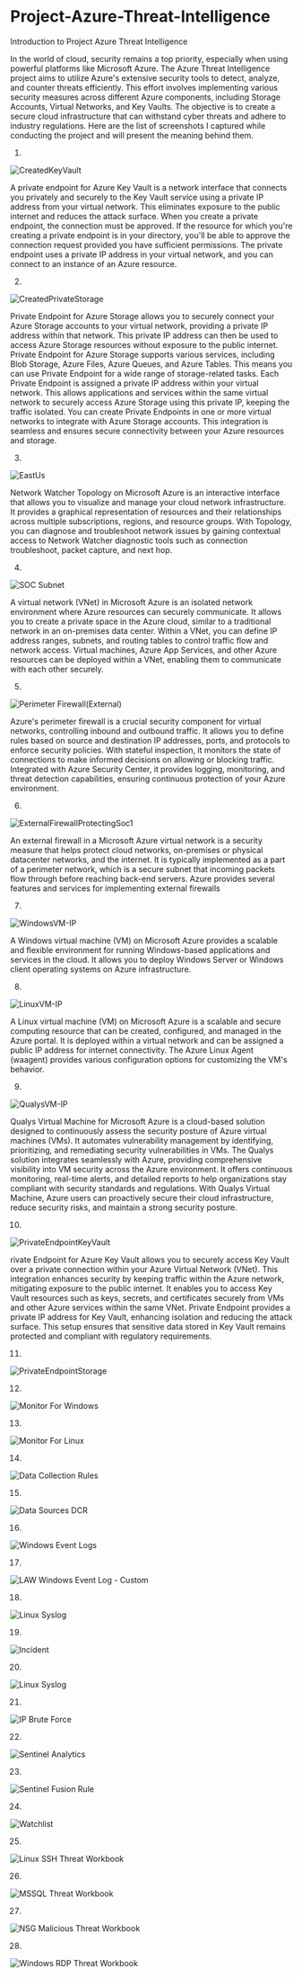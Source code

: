 # Project-Azure-Threat-Intelligence


Introduction to Project Azure Threat Intelligence


In the world of cloud, security remains a top priority, especially when using powerful platforms like Microsoft Azure. The Azure Threat Intelligence project aims to utilize Azure's extensive security tools to detect, analyze, and counter threats efficiently. This effort involves implementing various security measures across different Azure components, including Storage Accounts, Virtual Networks, and Key Vaults. The objective is to create a secure cloud infrastructure that can withstand cyber threats and adhere to industry regulations. Here are the list of screenshots I captured while conducting the project and will present the meaning behind them. 


1)    







![CreatedKeyVault](https://github.com/Khan-Shahmir/Azure-Threat-Intelligence-Microsoft-Sentinel-and-Cloud-Honey-Set-Up/assets/143667443/c9f436b6-23de-46c2-b50a-f5d76714da66)

 A private endpoint for Azure Key Vault is a network interface that connects you privately and securely to the Key Vault service using a private IP address from your virtual network. This eliminates exposure to the public internet and reduces the attack surface. When you create a private endpoint, the connection must be approved. If the resource for which you're creating a private endpoint is in your directory, you'll be able to approve the connection request provided you have sufficient permissions. The private endpoint uses a private IP address in your virtual network, and you can connect to an instance of an Azure resource.
 
2) 






![CreatedPrivateStorage](https://github.com/Khan-Shahmir/Azure-Threat-Intelligence-Microsoft-Sentinel-and-Cloud-Honey-Set-Up/assets/143667443/1c79e04f-bd63-460d-9ca8-2f12341e523c)

Private Endpoint for Azure Storage allows you to securely connect your Azure Storage accounts to your virtual network, providing a private IP address within that network. This private IP address can then be used to access Azure Storage resources without exposure to the public internet. Private Endpoint for Azure Storage supports various services, including Blob Storage, Azure Files, Azure Queues, and Azure Tables. This means you can use Private Endpoint for a wide range of storage-related tasks. Each Private Endpoint is assigned a private IP address within your virtual network. This allows applications and services within the same virtual network to securely access Azure Storage using this private IP, keeping the traffic isolated. You can create Private Endpoints in one or more virtual networks to integrate with Azure Storage accounts. This integration is seamless and ensures secure connectivity between your Azure resources and storage.

3) 






![EastUs](https://github.com/Khan-Shahmir/Azure-Threat-Intelligence-Microsoft-Sentinel-and-Cloud-Honey-Set-Up/assets/143667443/2024e154-ad6a-4e15-902b-b40bbfe752b1)

Network Watcher Topology on Microsoft Azure is an interactive interface that allows you to visualize and manage your cloud network infrastructure. It provides a graphical representation of resources and their relationships across multiple subscriptions, regions, and resource groups. With Topology, you can diagnose and troubleshoot network issues by gaining contextual access to Network Watcher diagnostic tools such as connection troubleshoot, packet capture, and next hop.

4) 







![SOC Subnet](https://github.com/Khan-Shahmir/Azure-Threat-Intelligence-Microsoft-Sentinel-and-Cloud-Honey-Set-Up/assets/143667443/4b1a86a1-53b5-4cf4-a4f1-2e852a2ba372)

A virtual network (VNet) in Microsoft Azure is an isolated network environment where Azure resources can securely communicate. It allows you to create a private space in the Azure cloud, similar to a traditional network in an on-premises data center. Within a VNet, you can define IP address ranges, subnets, and routing tables to control traffic flow and network access. Virtual machines, Azure App Services, and other Azure resources can be deployed within a VNet, enabling them to communicate with each other securely.

5) 







![Perimeter Firewall(External)](https://github.com/Khan-Shahmir/Azure-Threat-Intelligence-Microsoft-Sentinel-and-Cloud-Honey-Set-Up/assets/143667443/12accbb5-49a9-4cca-8f0e-4aa1ac51d58c)

Azure's perimeter firewall is a crucial security component for virtual networks, controlling inbound and outbound traffic. It allows you to define rules based on source and destination IP addresses, ports, and protocols to enforce security policies. With stateful inspection, it monitors the state of connections to make informed decisions on allowing or blocking traffic. Integrated with Azure Security Center, it provides logging, monitoring, and threat detection capabilities, ensuring continuous protection of your Azure environment.

6) 






![ExternalFirewallProtectingSoc1](https://github.com/Khan-Shahmir/Azure-Threat-Intelligence-Microsoft-Sentinel-and-Cloud-Honey-Set-Up/assets/143667443/2e5b7704-e587-4900-b016-1e97d3f24fef)

An external firewall in a Microsoft Azure virtual network is a security measure that helps protect cloud networks, on-premises or physical datacenter networks, and the internet. It is typically implemented as a part of a perimeter network, which is a secure subnet that incoming packets flow through before reaching back-end servers. Azure provides several features and services for implementing external firewalls

7) 







![WindowsVM-IP](https://github.com/Khan-Shahmir/Azure-Threat-Intelligence-Microsoft-Sentinel-and-Cloud-Honey-Set-Up/assets/143667443/e16231bd-5c0f-4754-9066-53f34937bcbf)


A Windows virtual machine (VM) on Microsoft Azure provides a scalable and flexible environment for running Windows-based applications and services in the cloud. It allows you to deploy Windows Server or Windows client operating systems on Azure infrastructure.

8) 






![LinuxVM-IP](https://github.com/Khan-Shahmir/Azure-Threat-Intelligence-Microsoft-Sentinel-and-Cloud-Honey-Set-Up/assets/143667443/7a81f848-b80a-486f-9b10-0152581523cd)

A Linux virtual machine (VM) on Microsoft Azure is a scalable and secure computing resource that can be created, configured, and managed in the Azure portal. It is deployed within a virtual network and can be assigned a public IP address for internet connectivity. The Azure Linux Agent (waagent) provides various configuration options for customizing the VM's behavior.

9) 






![QualysVM-IP](https://github.com/Khan-Shahmir/Azure-Threat-Intelligence-Microsoft-Sentinel-and-Cloud-Honey-Set-Up/assets/143667443/5ae6e1a5-092d-4549-a13b-785a0f1f82e9)


Qualys Virtual Machine for Microsoft Azure is a cloud-based solution designed to continuously assess the security posture of Azure virtual machines (VMs). It automates vulnerability management by identifying, prioritizing, and remediating security vulnerabilities in VMs. The Qualys solution integrates seamlessly with Azure, providing comprehensive visibility into VM security across the Azure environment. It offers continuous monitoring, real-time alerts, and detailed reports to help organizations stay compliant with security standards and regulations. With Qualys Virtual Machine, Azure users can proactively secure their cloud infrastructure, reduce security risks, and maintain a strong security posture.

10) 






![PrivateEndpointKeyVault](https://github.com/Khan-Shahmir/Azure-Threat-Intelligence-Microsoft-Sentinel-and-Cloud-Honey-Set-Up/assets/143667443/f32a8eea-aa68-4db4-935d-75de4b062f84)

rivate Endpoint for Azure Key Vault allows you to securely access Key Vault over a private connection within your Azure Virtual Network (VNet). This integration enhances security by keeping traffic within the Azure network, mitigating exposure to the public internet. It enables you to access Key Vault resources such as keys, secrets, and certificates securely from VMs and other Azure services within the same VNet. Private Endpoint provides a private IP address for Key Vault, enhancing isolation and reducing the attack surface. This setup ensures that sensitive data stored in Key Vault remains protected and compliant with regulatory requirements.

11) 






![PrivateEndpointStorage](https://github.com/Khan-Shahmir/Azure-Threat-Intelligence-Microsoft-Sentinel-and-Cloud-Honey-Set-Up/assets/143667443/1d876710-35ab-487b-96c0-65aa79664a78)

12) 






![Monitor For Windows](https://github.com/Khan-Shahmir/Azure-Threat-Intelligence-Microsoft-Sentinel-and-Cloud-Honey-Set-Up/assets/143667443/f9630ec1-8318-4041-a035-9d165bb09551)

13) 






![Monitor For Linux](https://github.com/Khan-Shahmir/Azure-Threat-Intelligence-Microsoft-Sentinel-and-Cloud-Honey-Set-Up/assets/143667443/1c4fb361-d990-48a3-a394-0e6010ab213e)

14) 






![Data Collection Rules](https://github.com/Khan-Shahmir/Azure-Threat-Intelligence-Microsoft-Sentinel-and-Cloud-Honey-Set-Up/assets/143667443/5dd68c06-d65a-45d3-abe1-3f3108f8e99b)

15) 






![Data Sources DCR](https://github.com/Khan-Shahmir/Azure-Threat-Intelligence-Microsoft-Sentinel-and-Cloud-Honey-Set-Up/assets/143667443/0744b298-aa98-47c4-8b4f-db46dd98db1d)

16) 






![Windows Event Logs](https://github.com/Khan-Shahmir/Azure-Threat-Intelligence-Microsoft-Sentinel-and-Cloud-Honey-Set-Up/assets/143667443/9649b017-04e4-4080-becd-ab7ec582d967)

17) 






![LAW Windows Event Log - Custom](https://github.com/Khan-Shahmir/Azure-Threat-Intelligence-Microsoft-Sentinel-and-Cloud-Honey-Set-Up/assets/143667443/bc2c1f0e-6788-457f-926f-b47311acc74b)

18)






![Linux Syslog](https://github.com/Khan-Shahmir/Azure-Threat-Intelligence-Microsoft-Sentinel-and-Cloud-Honey-Set-Up/assets/143667443/c87d6ceb-1186-4318-910f-a1740b22aa07)

19) 






![Incident](https://github.com/Khan-Shahmir/Azure-Threat-Intelligence-Microsoft-Sentinel-and-Cloud-Honey-Set-Up/assets/143667443/ad7390a5-294b-4122-a9ee-b8699d223a71)

20)






![Linux Syslog](https://github.com/Khan-Shahmir/Azure-Threat-Intelligence-Microsoft-Sentinel-and-Cloud-Honey-Set-Up/assets/143667443/60c9ea3f-5216-4552-8a22-5b460c228e17)

21) 






![IP Brute Force](https://github.com/Khan-Shahmir/Azure-Threat-Intelligence-Microsoft-Sentinel-and-Cloud-Honey-Set-Up/assets/143667443/a438f711-674d-47b7-b15d-c88f7f44a2d5)

22) 






![Sentinel Analytics](https://github.com/Khan-Shahmir/Azure-Threat-Intelligence-Microsoft-Sentinel-and-Cloud-Honey-Set-Up/assets/143667443/30425bd5-55ca-4eba-b66c-e58a8e51ec42)

23) 






![Sentinel Fusion Rule](https://github.com/Khan-Shahmir/Azure-Threat-Intelligence-Microsoft-Sentinel-and-Cloud-Honey-Set-Up/assets/143667443/5ffc5dd5-2feb-4af6-bc5f-5e9683b5c6d7)

24) 







![Watchlist](https://github.com/Khan-Shahmir/Azure-Threat-Intelligence-Microsoft-Sentinel-and-Cloud-Honey-Set-Up/assets/143667443/210842dc-32a1-41e2-a4cf-656da36206de)

25) 





![Linux SSH Threat Workbook](https://github.com/Khan-Shahmir/Azure-Threat-Intelligence-Microsoft-Sentinel-and-Cloud-Honey-Set-Up/assets/143667443/d398fa02-23b1-47b5-83ff-ff6e417e5b2b)

26) 







![MSSQL Threat Workbook](https://github.com/Khan-Shahmir/Azure-Threat-Intelligence-Microsoft-Sentinel-and-Cloud-Honey-Set-Up/assets/143667443/37326790-2cf5-41da-8838-9dfede296de7)

27) 






![NSG Malicious Threat Workbook](https://github.com/Khan-Shahmir/Azure-Threat-Intelligence-Microsoft-Sentinel-and-Cloud-Honey-Set-Up/assets/143667443/d3b1d052-9a4f-48e1-bd1e-1c1782d018b7)

28) 






![Windows RDP Threat Workbook](https://github.com/Khan-Shahmir/Azure-Threat-Intelligence-Microsoft-Sentinel-and-Cloud-Honey-Set-Up/assets/143667443/d811d942-955e-4d1a-83e3-8ed9ffd3ab94)




